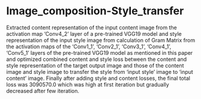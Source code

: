 # Image_composition-Style_transfer
Extracted content representation of the input content image from the activation map ‘Conv4_2’ layer of  a pre-trained VGG19 model and style representation of the input style image from calculation of Gram Matrix from the activation maps of the ‘Conv1_1’, ‘Conv2_1’, ‘Conv3_1’, ‘Conv4_1’, ‘Conv5_1’ layers of the pre-trained VGG19 model as mentioned in this paper and optimized combined content and style loss between the content and style representation of the target output image and those of the content image and style image to transfer the style from ‘input style’ image to ‘input content’ image. Finally after adding style and content losses, the final total loss was 3090570.0 which was high at first iteration but gradually decreased after few iteration.
